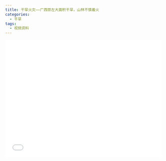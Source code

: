 ```yaml
---
title: 干旱火灾——广西崇左大面积干旱，山林不慎着火
categories:
  - 干旱
tags:
  - 视频资料
---
```


<div style="position:relative; padding-bottom:75%; width:100%; height:0">
    <iframe src="//player.bilibili.com/player.html?aid=541431332&bvid=BV1hi4y137JD&cid=216534380&page=1"" scrolling="no" border="0" frameborder="no" framespacing="0" allowfullscreen="true" style="position:absolute; height: 100%; width: 100%;"></iframe>
</div>